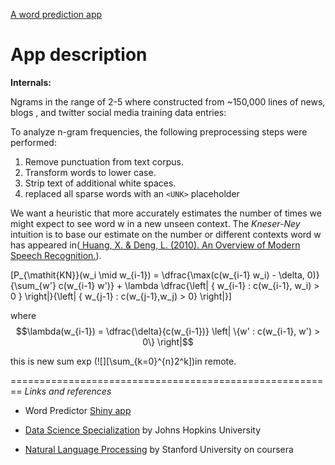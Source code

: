 
<script type="text/javascript" src="http://www.math.union.edu/locate/Cervone/transfer/mathjax/mathjax-in-github.user.js"></script>
[A word prediction app ](https://jacob-govshteyn.shinyapps.io/myApp)




App description
========================================================

__Internals:__

Ngrams in the range of 2-5 where constructed from ~150,000 lines of news, blogs , and twitter social media training data entries:

To analyze n-gram frequencies, the following preprocessing steps were performed:

1. Remove punctuation from text corpus.
3. Transform words to lower case.
3. Strip text of additional white spaces.
4. replaced all sparse words with an `<UNK>` placeholder


We want a heuristic that more accurately estimates the number of times we might expect to see word w in a new unseen context. The _Kneser-Ney_ intuition is to base our estimate on the number or different contexts word w has appeared in([ Huang, X. & Deng, L. (2010). An Overview of Modern Speech Recognition.](http://research.microsoft.com/pubs/118769/Book-Chap-HuangDeng2010.pdf)).

\[P_{\mathit{KN}}(w_i \mid w_{i-1}) = \dfrac{\max(c(w_{i-1} w_i) - \delta, 0)}{\sum_{w'} c(w_{i-1} w')} + \lambda \dfrac{\left| \{ w_{i-1} : c(w_{i-1}, w_i) > 0 \} \right|}{\left| \{ w_{j-1} : c(w_{j-1},w_j) > 0\} \right|}\]


where $$\lambda(w_{i-1}) = \dfrac{\delta}{c(w_{i-1})} \left| \{w' : c(w_{i-1}, w') > 0\} \right|$$

this is new sum exp (![][\sum_{k=0}^{n}2^k])in remote.

========================================================
_Links and references_
 
- Word Predictor [Shiny app](https://jacob-govshteyn.shinyapps.io/NextWordKnModel)  
 
- [Data Science Specialization](https://www.coursera.org/specialization/jhudatascience/1) by Johns Hopkins University
- [Natural Language Processing](https://www.coursera.org/course/nlp) by Stanford University on coursera

